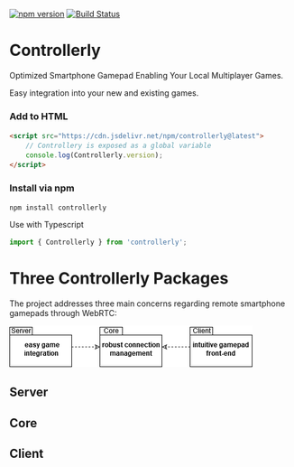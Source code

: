 
[![npm version](https://badge.fury.io/js/controllerly.svg)](https://badge.fury.io/js/controllerly)
[![Build Status](https://travis-ci.org/marcoklein/controllerly.svg?branch=master)](https://travis-ci.org/marcoklein/controllerly)

# Controllerly
Optimized Smartphone Gamepad Enabling Your Local Multiplayer Games.

Easy integration into your new and existing games.

### Add to HTML
```html
<script src="https://cdn.jsdelivr.net/npm/controllerly@latest">
    // Controllery is exposed as a global variable
    console.log(Controllerly.version);
</script>
```

### Install via npm
```shell
npm install controllerly
```
Use with Typescript
```javascript
import { Controllerly } from 'controllerly';
```



# Three Controllerly Packages
The project addresses three main concerns regarding remote smartphone gamepads through WebRTC:

![Controllerly Packages](./docs/controllerly-packages.png)

## Server
## Core
## Client
